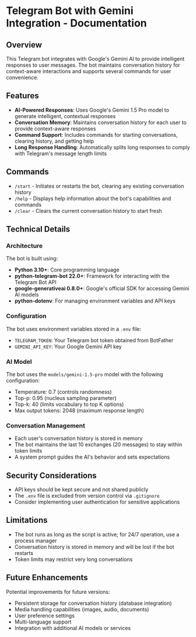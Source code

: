 # Telegram Bot with Gemini Integration - Documentation

## Overview

This Telegram bot integrates with Google's Gemini AI to provide intelligent responses to user messages. The bot maintains conversation history for context-aware interactions and supports several commands for user convenience.

## Features

- **AI-Powered Responses**: Uses Google's Gemini 1.5 Pro model to generate intelligent, contextual responses
- **Conversation Memory**: Maintains conversation history for each user to provide context-aware responses
- **Command Support**: Includes commands for starting conversations, clearing history, and getting help
- **Long Response Handling**: Automatically splits long responses to comply with Telegram's message length limits

## Commands

- `/start` - Initiates or restarts the bot, clearing any existing conversation history
- `/help` - Displays help information about the bot's capabilities and commands
- `/clear` - Clears the current conversation history to start fresh

## Technical Details

### Architecture

The bot is built using:
- **Python 3.10+**: Core programming language
- **python-telegram-bot 22.0+**: Framework for interacting with the Telegram Bot API
- **google-generativeai 0.8.0+**: Google's official SDK for accessing Gemini AI models
- **python-dotenv**: For managing environment variables and API keys

### Configuration

The bot uses environment variables stored in a `.env` file:
- `TELEGRAM_TOKEN`: Your Telegram bot token obtained from BotFather
- `GEMINI_API_KEY`: Your Google Gemini API key

### AI Model

The bot uses the `models/gemini-1.5-pro` model with the following configuration:
- Temperature: 0.7 (controls randomness)
- Top-p: 0.95 (nucleus sampling parameter)
- Top-k: 40 (limits vocabulary to top K options)
- Max output tokens: 2048 (maximum response length)

### Conversation Management

- Each user's conversation history is stored in memory
- The bot maintains the last 10 exchanges (20 messages) to stay within token limits
- A system prompt guides the AI's behavior and sets expectations

## Security Considerations

- API keys should be kept secure and not shared publicly
- The `.env` file is excluded from version control via `.gitignore`
- Consider implementing user authentication for sensitive applications

## Limitations

- The bot runs as long as the script is active; for 24/7 operation, use a process manager
- Conversation history is stored in memory and will be lost if the bot restarts
- Token limits may restrict very long conversations

## Future Enhancements

Potential improvements for future versions:
- Persistent storage for conversation history (database integration)
- Media handling capabilities (images, audio, documents)
- User preference settings
- Multi-language support
- Integration with additional AI models or services
